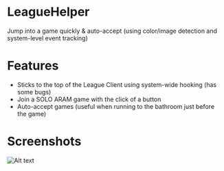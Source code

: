 # LeagueHelper
Jump into a game quickly &amp; auto-accept (using color/image detection and system-level event tracking)

# Features
 * Sticks to the top of the League Client using system-wide hooking (has some bugs)
 * Join a SOLO ARAM game with the click of a button
 * Auto-accept games (useful when running to the bathroom just before the game)

# Screenshots
![Alt text](http://i.imgur.com/d230wHD.png "Screenshot")